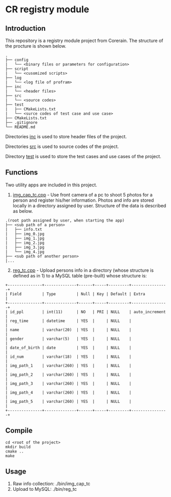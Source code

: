 # CR registry module

## Introduction
This repository is a registry module project from Corerain. The structure of the procture is shown below.
```
.
├── config
|   └── <binary files or parameters for configuration>
├── script
|   └── <cusomized scripts>
├── log
|   └── <log file of profram>
├── inc
|   └── <header files>
├── src
|   └── <source codes>
├── test
|   ├── CMakeLists.txt
|   └── <surce codes of test case and use case>
├── CMakeLists.txt
├── .gitignore
└── README.md
```
Directories [inc](./inc) is used to store header files of the project.

Directories [src](./src) is used to source codes of the project.

Directory [test](./test) is used to store the test cases and use cases of the project.

## Functions
Two utility apps are included in this project.

1. [img_cap_tc.cpp](./test/img_cap_tc.cpp) - Use front camera of a pc to shoot 5 photos for a person and register his/her information.
Photos and info are stored locally in a directory assigned by user.
Structure of the data is described as below.
```
.(root path assigned by user, when starting the app)
├── <sub path of a person>
|   ├── info.txt
|   ├── img_0.jpg
|   ├── img_1.jpg
|   ├── img_2.jpg
|   ├── img_3.jpg
|   └── img_4.jpg
├── <sub path of another person>
|...
```

2. [reg_tc.cpp](./test/reg_tc.cpp) - Upload persons info in a directory (whose structure is defined as in 1) to a MySQL table (pre-built) whose structure is:
```
+---------------+--------------+------+-----+---------+----------------+
| Field         | Type         | Null | Key | Default | Extra          |
+---------------+--------------+------+-----+---------+----------------+
| id_ppl        | int(11)      | NO   | PRI | NULL    | auto_increment |
| reg_time      | datetime     | YES  |     | NULL    |                |
| name          | varchar(20)  | YES  |     | NULL    |                |
| gender        | varchar(5)   | YES  |     | NULL    |                |
| date_of_birth | date         | YES  |     | NULL    |                |
| id_num        | varchar(18)  | YES  |     | NULL    |                |
| img_path_1    | varchar(260) | YES  |     | NULL    |                |
| img_path_2    | varchar(260) | YES  |     | NULL    |                |
| img_path_3    | varchar(260) | YES  |     | NULL    |                |
| img_path_4    | varchar(260) | YES  |     | NULL    |                |
| img_path_5    | varchar(260) | YES  |     | NULL    |                |
+---------------+--------------+------+-----+---------+----------------+
```

## Compile
```
cd <root of the project>
mkdir build
cmake ..
make
```

## Usage
1. Raw info collection:
./bin/img_cap_tc <registry folder root>
2. Upload to MySQL:
./bin/reg_tc <registry folder root> <my sql server IP> <my sql account> <my sql password> <my sql database> <my sql table>
